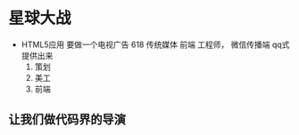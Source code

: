 # 星球大战
- HTML5应用
    要做一个电视广告 618 传统媒体
    前端 工程师， 微信传播端 qq式 提供出来
    1. 策划
    2. 美工
    3. 前端
## 让我们做代码界的导演

